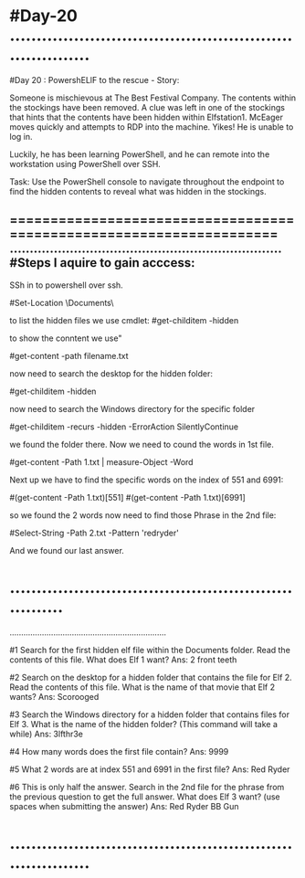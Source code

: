 #Day-20
....................................................................
====================================================================
#Day 20	: PowershELlF to the rescue - Story:

Someone is mischievous at The Best Festival Company. The contents within the stockings have been removed. A clue was left in one of the stockings that hints that the contents have been hidden within Elfstation1. McEager moves quickly and attempts to RDP into the machine. Yikes! He is unable to log in.

Luckily, he has been learning PowerShell, and he can remote into the workstation using PowerShell over SSH.

Task: Use the PowerShell console to navigate throughout the endpoint to find the hidden contents to reveal what was hidden in the stockings.

====================================================================
....................................................................
#Steps I aquire to gain acccess:
----------------------------------
SSh in to powershell over ssh.

#Set-Location \Documents\

to list the hidden files we use cmdlet:
#get-childitem -hidden

to show the conntent we use"

#get-content -path filename.txt

now need to search the desktop for the hidden folder:

#get-childitem -hidden

now need to search the Windows directory for the specific folder

#get-childitem -recurs -hidden -ErrorAction SilentlyContinue

we found the folder there. Now we need to cound the words in 1st file.

#get-content -Path 1.txt | measure-Object -Word

Next up we have to find the specific words on the index of 551 and 6991:

#(get-content -Path 1.txt)[551]
#(get-content -Path 1.txt)[6991]

so we found the 2 words now need to find those Phrase in the 2nd file:

#Select-String -Path 2.txt -Pattern 'redryder'

And we found our last answer.

...............................................................
====================================================================
....................................................................

#1	Search for the first hidden elf file within the Documents folder. Read the contents of this file. What does Elf 1 want?
	Ans: 2 front teeth

#2	Search on the desktop for a hidden folder that contains the file for Elf 2. Read the contents of this file. What is the name of that movie that Elf 2 wants?
	Ans: Scorooged

#3	Search the Windows directory for a hidden folder that contains files for Elf 3. What is the name of the hidden folder? (This command will take a while)
	Ans: 3lfthr3e

#4	How many words does the first file contain?
	Ans: 9999

#5	What 2 words are at index 551 and 6991 in the first file?
	Ans: Red Ryder

#6	This is only half the answer. Search in the 2nd file for the phrase from the previous question to get the full answer. What does Elf 3 want? (use spaces when submitting the answer)
	Ans: Red Ryder BB Gun

....................................................................
====================================================================